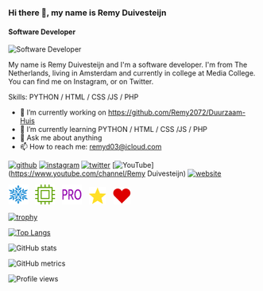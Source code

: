 ### Hi there 👋, my name is Remy Duivesteijn
#### Software Developer
![Software Developer](https://www.google.com/url?sa=i&url=https%3A%2F%2Fgithub.com%2Fkautukkundan%2FAwesome-Profile-README-templates&psig=AOvVaw0o-nmht-CJtQ1F4Ainw_MI&ust=1615043142194000&source=images&cd=vfe&ved=0CAIQjRxqFwoTCID359e2me8CFQAAAAAdAAAAABAD)

My name is Remy Duivesteijn and I'm a software developer. I'm from The Netherlands, living in Amsterdam and currently in college at Media College. You can find me on Instagram, or on Twitter.

Skills: PYTHON / HTML / CSS  /JS / PHP

- 🔭 I’m currently working on https://github.com/Remy2072/Duurzaam-Huis 
- 🌱 I’m currently learning PYTHON / HTML / CSS /JS / PHP 
- 💬 Ask me about anything 
- 📫 How to reach me: remyd03@icloud.com 


[<img src='https://cdn.jsdelivr.net/npm/simple-icons@3.0.1/icons/github.svg' alt='github' height='40'>](https://github.com/Remy2072)  [<img src='https://cdn.jsdelivr.net/npm/simple-icons@3.0.1/icons/instagram.svg' alt='instagram' height='40'>](https://www.instagram.com/Remy2072/)  [<img src='https://cdn.jsdelivr.net/npm/simple-icons@3.0.1/icons/twitter.svg' alt='twitter' height='40'>](https://twitter.com/RemyDuivesteijn)  [<img src='https://cdn.jsdelivr.net/npm/simple-icons@3.0.1/icons/youtube.svg' alt='YouTube' height='40'>](https://www.youtube.com/channel/Remy Duivesteijn)  [<img src='https://cdn.jsdelivr.net/npm/simple-icons@3.0.1/icons/icloud.svg' alt='website' height='40'>](https://30528.hosts1.ma-cloud.nl/portfolio/index.html)  

<a href='https://archiveprogram.github.com/'><img src='https://raw.githubusercontent.com/acervenky/animated-github-badges/master/assets/acbadge.gif' width='40' height='40'></a> <a href='https://docs.github.com/en/developers'><img src='https://raw.githubusercontent.com/acervenky/animated-github-badges/master/assets/devbadge.gif' width='40' height='40'></a> <a href='https://github.com/pricing'><img src='https://raw.githubusercontent.com/acervenky/animated-github-badges/master/assets/pro.gif' width='40' height='40'></a> <a href='https://stars.github.com/'><img src='https://raw.githubusercontent.com/acervenky/animated-github-badges/master/assets/starbadge.gif' width='35' height='35'></a> <a href='https://docs.github.com/en/github/supporting-the-open-source-community-with-github-sponsors'><img src='https://raw.githubusercontent.com/acervenky/animated-github-badges/master/assets/sponsorbadge.gif' width='35' height='35'></a> 

[![trophy](https://github-profile-trophy.vercel.app/?username=Remy2072)](https://github.com/ryo-ma/github-profile-trophy)

[![Top Langs](https://github-readme-stats.vercel.app/api/top-langs/?username=Remy2072)](https://github.com/anuraghazra/github-readme-stats)

![GitHub stats](https://github-readme-stats.vercel.app/api?username=Remy2072&show_icons=true)  

![GitHub metrics](https://metrics.lecoq.io/Remy2072)  

![Profile views](https://gpvc.arturio.dev/Remy2072)  
